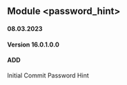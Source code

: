 ## Module <password_hint>

#### 08.03.2023
#### Version 16.0.1.0.0
#### ADD
Initial Commit  Password Hint 





